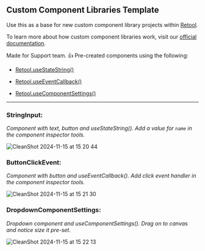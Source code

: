 ## Custom Component Libraries Template

Use this as a base for new custom component library projects within [Retool](https://www.retool.com).

To learn more about how custom component libraries work, visit our [official documentation](https://docs.retool.com/apps/guides/custom/custom-component-libraries).

Made for Support team. 👍 Pre-created components using the following:

- [Retool.useStateString()](https://docs.retool.com/apps/guides/custom/custom-component-libraries#usestate-functions)

- [Retool.useEventCallback()](https://docs.retool.com/apps/guides/custom/custom-component-libraries#retooluseeventcallback)

- [Retool.useComponentSettings()](https://docs.retool.com/apps/guides/custom/custom-component-libraries#retoolusecomponentsettings)

----------------

### StringInput:
*Component with text, button and useStateString(). Add a value for `name` in the component inspector tools.*

![CleanShot 2024-11-15 at 15 20 44](https://github.com/user-attachments/assets/5495120b-83e7-40cc-a6c9-b2f2e2e2eb06)

### ButtonClickEvent:
*Component with button and useEventCallback(). Add click event handler in the component inspector tools.* 

![CleanShot 2024-11-15 at 15 21 30](https://github.com/user-attachments/assets/7c25207e-acea-45cc-9baf-a008bc3f3c23)

### DropdownComponentSettings:
*Dropdown component and useComponentSettings(). Drag on to canvas and notice size it pre-set.*

![CleanShot 2024-11-15 at 15 22 13](https://github.com/user-attachments/assets/4412188e-48cc-417e-9620-119638fd7e3d)
